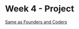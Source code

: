 # Week 4 - Project

[Same as Founders and Coders](https://github.com/foundersandcoders/master-reference/tree/master/coursebook/week-4/project)
